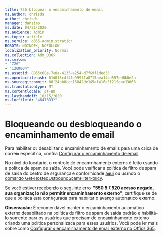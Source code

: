 ```yaml
---
title: 726 bloquear o encaminhamento de email
ms.author: chrisda
author: chrisda
manager: dansimp
ms.date: 04/21/2020
ms.audience: Admin
ms.topic: article
ms.service: o365-administration
ROBOTS: NOINDEX, NOFOLLOW
localization_priority: Normal
ms.collection: Adm_O365
ms.custom:
- "726"
- "1200004"
ms.assetid: 8865c68e-7e8a-4135-a254-d7f69f1ded30
ms.openlocfilehash: 610013c4f46e999f1a8715aea14dd557ed8b0e2a
ms.sourcegitcommit: 88f24bb6ced16842de165af416e3f21feae13063
ms.translationtype: MT
ms.contentlocale: pt-BR
ms.lasthandoff: 10/15/2020
ms.locfileid: "48478332"
---
```

# <a name="blocking-or-unblocking-email-forwarding"></a>Bloqueando ou desbloqueando o encaminhamento de email

Para habilitar ou desabilitar o encaminhamento de emails para uma caixa de correio específica, confira [Configurar o encaminhamento de email](https://docs.microsoft.com/microsoft-365/admin/email/configure-email-forwarding).

No nível do locatário, o controle de encaminhamento externo é feito usando a política de spam de saída. Você pode verificar a política de filtro de spam de saída do centro de segurança e conformidade [aqui](https://protection.office.com/antispam) ou usando o [comando Get-HostedOutboundSpamFilterPolicy](https://docs.microsoft.com/powershell/module/exchange/get-hostedoutboundspamfilterpolicy).

Se você estiver recebendo o seguinte erro: **"550 5.7.520 acesso negado, sua organização não permitir encaminhamento externo"**, certifique-se de que a política está configurada para habilitar o avanço automático externo.

**Observação:** É recomendável manter o encaminhamento automático externo desabilitado na política de filtro de spam de saída padrão e habilitá-lo somente para os usuários que precisam de encaminhamento externo criando uma política personalizada para esses usuários. Você pode ler mais sobre como [Configurar o encaminhamento de email externo no Office 365](https://docs.microsoft.com/microsoft-365/security/office-365-security/external-email-forwarding).